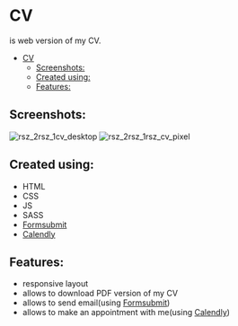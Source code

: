 # CV

is web version of my CV.

- [CV](#cv)
  - [Screenshots:](#screenshots)
  - [Created using:](#created-using)
  - [Features:](#features)

## Screenshots:

![rsz_2rsz_1cv_desktop](https://user-images.githubusercontent.com/75176258/144755345-dd2e71c5-97cc-404d-a908-ebc43a53cbce.jpg)
![rsz_2rsz_1rsz_cv_pixel](https://user-images.githubusercontent.com/75176258/144755343-53b378f4-85f9-4025-848e-d0ae7d458ef3.jpg)

## Created using:

- HTML <br>
- CSS <br>
- JS <br>
- SASS <br>
- [Formsubmit](https://formsubmit.co/)<br>
- [Calendly](https://calendly.com/) <br>

## Features:

- responsive layout <br>
- allows to download PDF version of my CV <br>
- allows to send email(using [Formsubmit](https://formsubmit.co/)) <br>
- allows to make an appointment with me(using [Calendly](https://calendly.com/))
